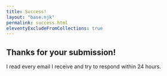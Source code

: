 ```yaml
---
title: Success!
layout: "base.njk"
permalink: success.html
eleventyExcludeFromCollections: true
---
```


  <div class="success-message">
  <h2>Thanks for your submission!</h2>
  <p>I read every email I receive and try to respond within 24 hours.</p>
</div>
